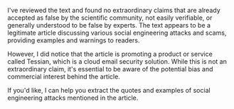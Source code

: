 I've reviewed the text and found no extraordinary claims that are already accepted as false by the scientific community, not easily verifiable, or generally understood to be false by experts. The text appears to be a legitimate article discussing various social engineering attacks and scams, providing examples and warnings to readers.

However, I did notice that the article is promoting a product or service called Tessian, which is a cloud email security solution. While this is not an extraordinary claim, it's essential to be aware of the potential bias and commercial interest behind the article.

If you'd like, I can help you extract the quotes and examples of social engineering attacks mentioned in the article.
